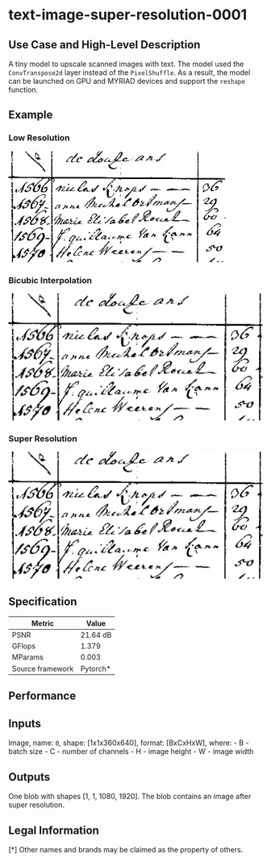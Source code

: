 # text-image-super-resolution-0001

## Use Case and High-Level Description

A tiny model to upscale scanned images with text. The model used the `ConvTranspose2d` layer instead 
of the `PixelShuffle`. As a result, the model can be launched on GPU and MYRIAD devices and support the `reshape` function.

## Example

### Low Resolution

![](./img.png)

### Bicubic Interpolation

![](./img_x3c.png)

### Super Resolution

![](./img_x3.png)


## Specification

| Metric                          | Value                                     |
|---------------------------------|-------------------------------------------|
| PSNR                            | 21.64 dB                                  |
| GFlops                          | 1.379                                     |
| MParams                         | 0.003                                     |
| Source framework                | Pytorch\*                                  |


## Performance

## Inputs

Image, name: `0`, shape: [1x1x360x640], format: [BxCxHxW],
  where:
    - B - batch size
    - C - number of channels
    - H - image height
    - W - image width

## Outputs

One blob with shapes [1, 1, 1080, 1920]. The blob contains an image after super
   resolution.

## Legal Information
[*] Other names and brands may be claimed as the property of others.
